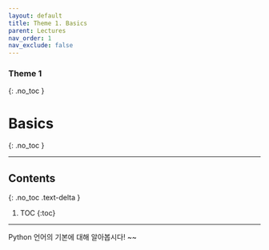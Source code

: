 ```yaml
---
layout: default
title: Theme 1. Basics
parent: Lectures
nav_order: 1
nav_exclude: false
---
```

### Theme 1
{: .no_toc }
# Basics
{: .no_toc }
- - -         
## Contents
{: .no_toc .text-delta }
1. TOC
{:toc}
- - -     
 
Python 언어의 기본에 대해 알아봅시다! ~~
